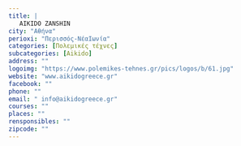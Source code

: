 ```yaml
---
title: |
   AIKIDO ZANSHIN
city: "Αθήνα"
perioxi: "Περισσός-ΝέαΙωνία"
categories: [Πολεμικές τέχνες]
subcategories: [Aikido]
address: ""
logoimg: "https://www.polemikes-tehnes.gr/pics/logos/b/61.jpg"
website: "www.aikidogreece.gr"
facebook: ""
phone: ""
email: " info@aikidogreece.gr"
courses: ""
places: ""
rensponsibles: ""
zipcode: ""
---
```




